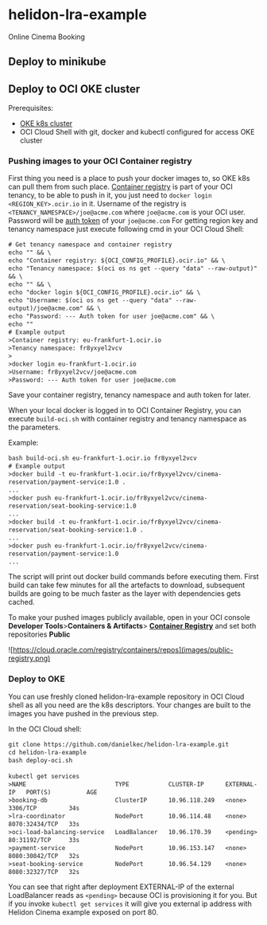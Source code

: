# helidon-lra-example
Online Cinema Booking

## Deploy to minikube

## Deploy to OCI OKE cluster
Prerequisites:
* [OKE k8s cluster](https://docs.oracle.com/en/learn/container_engine_kubernetes)
* OCI Cloud Shell with git, docker and kubectl configured for access OKE cluster
### Pushing images to your OCI Container registry
First thing you need is a place to push your docker images to, so 
OKE k8s can pull them from such place. 
[Container registry](https://docs.oracle.com/en-us/iaas/Content/Registry/Concepts/registryprerequisites.htm#Availab) 
is part of your OCI tenancy, to be able to push in it, you just need to 
`docker login <REGION_KEY>.ocir.io` in it.
Username of the registry is `<TENANCY_NAMESPACE>/joe@acme.com` 
where `joe@acme.com` is your OCI user. 
Password will be [auth token](https://docs.oracle.com/en-us/iaas/Content/Registry/Tasks/registrygettingauthtoken.htm) 
of your `joe@acme.com`
For getting region key and tenancy namespace just execute following cmd in your OCI Cloud Shell: 
```shell
# Get tenancy namespace and container registry
echo "" && \
echo "Container registry: ${OCI_CONFIG_PROFILE}.ocir.io" && \
echo "Tenancy namespace: $(oci os ns get --query "data" --raw-output)" && \
echo "" && \
echo "docker login ${OCI_CONFIG_PROFILE}.ocir.io" && \
echo "Username: $(oci os ns get --query "data" --raw-output)/joe@acme.com" && \
echo "Password: --- Auth token for user joe@acme.com" && \
echo ""
# Example output
>Container registry: eu-frankfurt-1.ocir.io
>Tenancy namespace: fr8yxyel2vcv
>
>docker login eu-frankfurt-1.ocir.io
>Username: fr8yxyel2vcv/joe@acme.com
>Password: --- Auth token for user joe@acme.com
```
Save your container registry, tenancy namespace and auth token for later.

When your local docker is logged in to OCI Container Registry, you can execute `build-oci.sh`
with container registry and tenancy namespace as the parameters.

Example:
```shell
bash build-oci.sh eu-frankfurt-1.ocir.io fr8yxyel2vcv
# Example output
>docker build -t eu-frankfurt-1.ocir.io/fr8yxyel2vcv/cinema-reservation/payment-service:1.0 .
...
>docker push eu-frankfurt-1.ocir.io/fr8yxyel2vcv/cinema-reservation/seat-booking-service:1.0
...
>docker build -t eu-frankfurt-1.ocir.io/fr8yxyel2vcv/cinema-reservation/seat-booking-service:1.0 .
...
>docker push eu-frankfurt-1.ocir.io/fr8yxyel2vcv/cinema-reservation/payment-service:1.0
...
```
The script will print out docker build commands before executing them. 
First build can take few minutes for all the artefacts to download, 
subsequent builds are going to be much faster as the layer with dependencies gets cached. 

To make your pushed images publicly available, 
open in your OCI console **Developer Tools**>**Containers & Artifacts**>
[**Container Registry**](https://cloud.oracle.com/registry/containers/repos)
and set both repositories **Public**

![https://cloud.oracle.com/registry/containers/repos](images/public-registry.png)

### Deploy to OKE
You can use freshly cloned helidon-lra-example repository in OCI Cloud shell 
as all you need are the k8s descriptors. Your changes are built to the 
images you have pushed in the previous step.

In the OCI Cloud shell: 
```shell
git clone https://github.com/danielkec/helidon-lra-example.git
cd helidon-lra-example
bash deploy-oci.sh

kubectl get services
>NAME                         TYPE           CLUSTER-IP      EXTERNAL-IP   PORT(S)          AGE
>booking-db                   ClusterIP      10.96.118.249   <none>        3306/TCP         34s
>lra-coordinator              NodePort       10.96.114.48    <none>        8070:32434/TCP   33s
>oci-load-balancing-service   LoadBalancer   10.96.170.39    <pending>     80:31192/TCP     33s
>payment-service              NodePort       10.96.153.147   <none>        8080:30842/TCP   32s
>seat-booking-service         NodePort       10.96.54.129    <none>        8080:32327/TCP   32s
```

You can see that right after deployment EXTERNAL-IP of the external LoadBalancer reads as `<pending>`
because OCI is provisioning it for you. But if you invoke `kubectl get services` it will 
give you external ip address with Helidon Cinema example exposed on port 80.